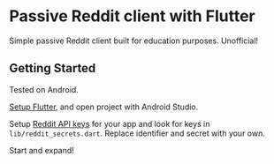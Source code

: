 # Passive Reddit client with Flutter

Simple passive Reddit client built for education purposes. Unofficial!

## Getting Started

Tested on Android.

[Setup Flutter](https://flutter.dev/docs/get-started/install), and
open project with Android Studio.

Setup [Reddit API keys](https://github.com/reddit-archive/reddit/wiki/OAuth2) for
your app and look for keys in `lib/reddit_secrets.dart`. Replace
identifier and secret with your own.

Start and expand!
